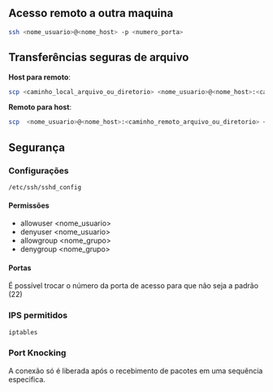 ## Acesso remoto a outra maquina

```sh
ssh <nome_usuario>@<nome_host> -p <numero_porta>
```

## Transferências seguras de arquivo

**Host para remoto**:

```sh
scp <caminho_local_arquivo_ou_diretorio> <nome_usuario>@<nome_host>:<caminho_remoto_arquivo_ou_diretorio>
```

**Remoto para host**:

```sh
scp  <nome_usuario>@<nome_host>:<caminho_remoto_arquivo_ou_diretorio> <caminho_local_arquivo_ou_diretorio>
```

## Segurança

### Configurações

`/etc/ssh/sshd_config`

#### Permissões

- allowuser <nome_usuario>
- denyuser <nome_usuario>
- allowgroup <nome_grupo>
- denygroup <nome_grupo>

#### Portas

É possível trocar o número da porta de acesso para que não seja a padrão (22)

### IPS permitidos

```sh
iptables
```

### Port Knocking

A conexão só é liberada após o recebimento de pacotes em uma sequência especifica.
